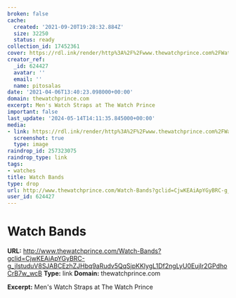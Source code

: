 ```yaml
---
broken: false
cache:
  created: '2021-09-20T19:28:32.884Z'
  size: 32250
  status: ready
collection_id: 17452361
cover: https://rdl.ink/render/http%3A%2F%2Fwww.thewatchprince.com%2FWatch-Bands%3Fgclid%3DCjwKEAiApYGyBRC-g_jIstuduV8SJABCEzhZJHbq9aRudv5QqSjpKKlygL1Df2ngLyU0EujIr2GPdhoCrB7w_wcB
creator_ref:
  _id: 624427
  avatar: ''
  email: ''
  name: pitosalas
date: '2021-04-06T13:40:23.098000+00:00'
domain: thewatchprince.com
excerpt: Men's Watch Straps at The Watch Prince
important: false
last_update: '2024-05-14T14:11:35.845000+00:00'
media:
- link: https://rdl.ink/render/http%3A%2F%2Fwww.thewatchprince.com%2FWatch-Bands%3Fgclid%3DCjwKEAiApYGyBRC-g_jIstuduV8SJABCEzhZJHbq9aRudv5QqSjpKKlygL1Df2ngLyU0EujIr2GPdhoCrB7w_wcB
  screenshot: true
  type: image
raindrop_id: 257323075
raindrop_type: link
tags:
- watches
title: Watch Bands
type: drop
url: http://www.thewatchprince.com/Watch-Bands?gclid=CjwKEAiApYGyBRC-g_jIstuduV8SJABCEzhZJHbq9aRudv5QqSjpKKlygL1Df2ngLyU0EujIr2GPdhoCrB7w_wcB
user_id: 624427
---
```


# Watch Bands

**URL:** http://www.thewatchprince.com/Watch-Bands?gclid=CjwKEAiApYGyBRC-g_jIstuduV8SJABCEzhZJHbq9aRudv5QqSjpKKlygL1Df2ngLyU0EujIr2GPdhoCrB7w_wcB
**Type:** link
**Domain:** thewatchprince.com

**Excerpt:** Men's Watch Straps at The Watch Prince
